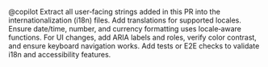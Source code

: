 @copilot Extract all user‑facing strings added in this PR into the internationalization (i18n) files. Add translations for supported locales. Ensure date/time, number, and currency formatting uses locale‑aware functions. For UI changes, add ARIA labels and roles, verify color contrast, and ensure keyboard navigation works. Add tests or E2E checks to validate i18n and accessibility features.